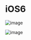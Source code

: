 # iOS6

![image](https://github.com/kchvbf/iOS6/assets/109752188/677a3148-eb3c-462a-ad53-6516ea4ecfb7)

![image](https://github.com/kchvbf/iOS6/assets/109752188/e6cb79af-91b5-4018-a280-ce35a11d6dd2)
